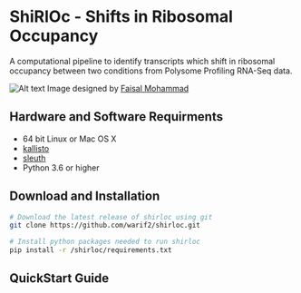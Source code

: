# ShiRlOc - Shifts in Ribosomal Occupancy
A computational pipeline to identify transcripts which shift in ribosomal occupancy between two conditions from Polysome Profiling 
RNA-Seq data.

![Alt text](https://user-images.githubusercontent.com/16725361/51070969-bb0ca780-160f-11e9-91ec-9d3b42dbd774.png)
Image designed by [Faisal Mohammad](https://github.com/fossilM)

## Hardware and Software Requirments
  * 64 bit Linux or Mac OS X
  * [kallisto](https://pachterlab.github.io/kallisto/download)
  * [sleuth](https://pachterlab.github.io/sleuth/download)
  * Python 3.6 or higher
  
## Download and Installation

```bash
# Download the latest release of shirloc using git
git clone https://github.com/warif2/shirloc.git

# Install python packages needed to run shirloc
pip install -r /shirloc/requirements.txt
```

## QuickStart Guide
